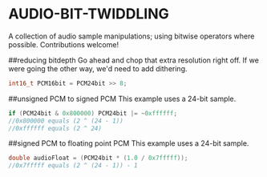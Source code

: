 # AUDIO-BIT-TWIDDLING
A collection of audio sample manipulations; using bitwise operators where possible. Contributions welcome!  

##reducing bitdepth
Go ahead and chop that extra resolution right off. If we were going the other way, we'd need to add dithering.
```c
int16_t PCM16bit = PCM24bit >> 8;
```

##unsigned PCM to signed PCM
This example uses a 24-bit sample.
```c
if (PCM24bit & 0x800000) PCM24bit |= ~0xffffff;
//0x800000 equals (2 ^ (24 - 1))
//0xffffff equals (2 ^ 24)
```

##signed PCM to floating point PCM
This example uses a 24-bit sample.
```c
double audioFloat = (PCM24bit * (1.0 / 0x7fffff));
//0x7fffff equals (2 ^ (24 - 1)) - 1
```
